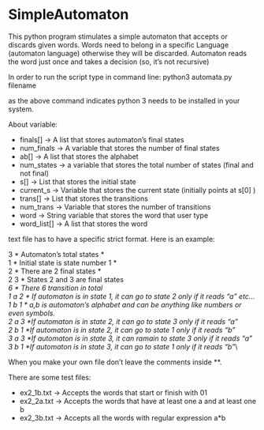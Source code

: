 # SimpleAutomaton

This python program stimulates a simple automaton that accepts or discards given words. Words need to belong in a specific Language (automaton language) otherwise they will be discarded. Automaton reads the word just once and takes a decision (so, it’s not recursive) 

In order to run the script type in command line:
python3 automata.py filename 

as the above command indicates python 3 needs to be installed in your system.

About variable:
- finals[] → A list that stores automaton’s final states
- num_finals → A variable that stores the number of final states
- ab[] → A list that stores the alphabet
- num_states → a variable that stores the total number of states (final and not final)
- s[] → List that stores the initial state
- current_s → Variable that stores the current state (initially points at s[0] ) 
- trans[] → List that stores the transitions
- num_trans → Variable that stores the number of transitions
- word → String variable that stores the word that user type
- word_list[] → A list that stores the word

text file has to have a specific strict format. Here is an example: 

3 \* Automaton’s total states *\
1 \* Initial state is state number 1 *\
2 \* There are 2 final states *\
2 3 \* States 2 and 3 are final states *\
6 \* There 6 transition in total *\
1 a 2 \* If automaton is in state 1, it can go to state 2 only if it reads “a” etc... *\
1 b 1 \* a,b is automaton’s alphabet and can be anything like numbers or even symbols. *\
2 a 3 \*If automaton is in state 2, it can go to state 3 only if it reads “a”*\
2 b 1 \*If automaton is in state 2, it can go to state 1 only if it reads “b”*\
3 a 3 \*If automaton is in state 3, it can ramain to state 3 only if it reads “a”*\
3 b 1 \*If automaton is in state 3, it can go to state 1 only if it reads “b”*\ 

When you make your own file don’t leave the comments inside \**\.

There are some test files:
- ex2_1b.txt → Accepts the words that start or finish with 01
- ex2_2a.txt → Accepts the words that have at least one a and at least one b
- ex2_3b.txt → Accepts all the words with regular expression a*b
